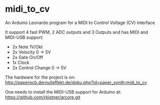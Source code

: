 # midi_to_cv
An Arduino Leonardo program for a MIDI to Control Voltage (CV) interface

It support 4 fast PWM, 2 ADC outputs and 3 Outputs and has MIDI and MIDI-USB support:
- 2x Note  1V/Okt
- 2x Velocity  0 -> 5V
- 2x Gate On/Off
- 1x Clock
- 2x Control Change 0 -> 5V

The hardware for the project is on:
http://paperpcb.dernulleffekt.de/doku.php?id=paper_synth:midi_to_cv

One needs to install the MIDI-USB support for Arduino at:
https://github.com/rkistner/arcore.git
